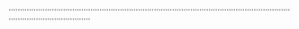 ................................................................................................................................................................
